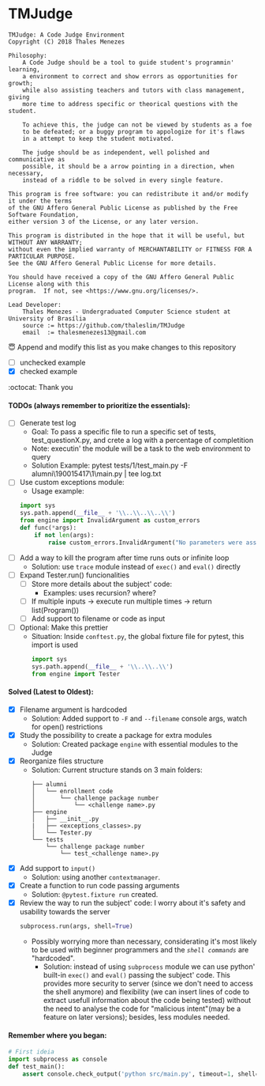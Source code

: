 # TMJudge

    TMJudge: A Code Judge Environment
    Copyright (C) 2018 Thales Menezes

    Philosophy:
        A Code Judge should be a tool to guide student's programmin' learning,
        a environment to correct and show errors as opportunities for growth;
        while also assisting teachers and tutors with class management, giving
        more time to address specific or theorical questions with the student.

        To achieve this, the judge can not be viewed by students as a foe
        to be defeated; or a buggy program to appologize for it's flaws
        in a attempt to keep the student motivated.
        
        The judge should be as independent, well polished and communicative as
        possible, it should be a arrow pointing in a direction, when necessary,
        instead of a riddle to be solved in every single feature.

    This program is free software: you can redistribute it and/or modify it under the terms
    of the GNU Affero General Public License as published by the Free Software Foundation,
    either version 3 of the License, or any later version.

    This program is distributed in the hope that it will be useful, but WITHOUT ANY WARRANTY;
    without even the implied warranty of MERCHANTABILITY or FITNESS FOR A PARTICULAR PURPOSE.
    See the GNU Affero General Public License for more details.

    You should have received a copy of the GNU Affero General Public License along with this
    program.  If not, see <https://www.gnu.org/licenses/>.

    Lead Developer:
        Thales Menezes - Undergraduated Computer Science student at University of Brasília
        source := https://github.com/thaleslim/TMJudge
        email  := thalesmenezes13@gmail.com

:innocent: Append and modify this list as you make changes to this repository

- [ ] unchecked example
- [x] checked example

:octocat: Thank you  

#### TODOs (always remember to prioritize the essentials):
- [ ] Generate test log
    - Goal: To pass a specific file to run a specific set of tests, test_questionX.py, and crete a log with a percentage of completition
    - Note: executin' the module will be a task to the web environment to query
    - Solution Example: pytest tests/1/test_main.py -F alumni\190015417\1\main.py | tee log.txt
    <!--
    caplog 
    logging.LogRecord
    https://docs.pytest.org/en/latest/reference.html#caplog
      -->
- [ ] Use custom exceptions module:
    - Usage example:
    ```python
    import sys
    sys.path.append(__file__ + '\\..\\..\\..\\')
    from engine import InvalidArgument as custom_errors
    def func(*args):
        if not len(args):
            raise custom_errors.InvalidArgument("No parameters were assigned", args)
    ```
- [ ] Add a way to kill the program after time runs outs or infinite loop
    - Solution: use `trace` module instead of `exec()` and `eval()` directly
- [ ] Expand Tester.run() funcionalities
    - [ ] Store more details about the subject' code:
        - Examples: uses recursion? where?
    - [ ] If multiple inputs -> execute run multiple times -> return list(Program())
    - [ ] Add support to filename or code as input
- [ ] Optional: Make this prettier
    - Situation: Inside `conftest.py`, the global fixture file for pytest, this import is used
        ```python
        import sys
        sys.path.append(__file__ + '\\..\\..\\')
        from engine import Tester
        ```

#### Solved (Latest to Oldest):
- [x] Filename argument is hardcoded
    - Solution: Added support to `-F` and `--filename` console args, watch for open() restrictions
- [x] Study the possibility to create a package for extra modules
    - Solution: Created package `engine` with essential modules to the Judge
- [x] Reorganize files structure
    - Solution: Current structure stands on 3 main folders:
        ```
        ├── alumni
        │   └── enrollment code
        │       └── challenge package number
        │           └── <challenge name>.py
        ├── engine
        │   ├── __init__.py
        |   ├── <exceptions_classes>.py
        │   └── Tester.py
        └── tests
            └── challenge package number
                └── test_<challenge name>.py
        ```
- [x] Add support to `input()`
    - Solution: using another `contextmanager`.
- [x] Create a function to run code passing arguments
    - Solution: `@pytest.fixture run` created.
- [x] Review the way to run the subject' code: I worry about it's safety and usability towards the server 
    ```python
    subprocess.run(args, shell=True)
    ```
    - Possibly worrying more than necessary, considerating it's most likely to be used with beginner programmers and the _`shell commands`_ are "hardcoded".
        - Solution: instead of using `subprocess` module we can use python' built-in `exec()` and `eval()` passing the subject' code. This provides more security to server (since we don't need to access the shell anymore) and flexibility (we can insert lines of code to extract usefull information about the code being tested) without the need to analyse the code for "malicious intent"(may be a feature on later versions); besides, less modules needed.

#### Remember where you began:
```python
# First ideia
import subprocess as console
def test_main():
    assert console.check_output('python src/main.py', timeout=1, shell=True).decode('utf-8') == 'hello'
```